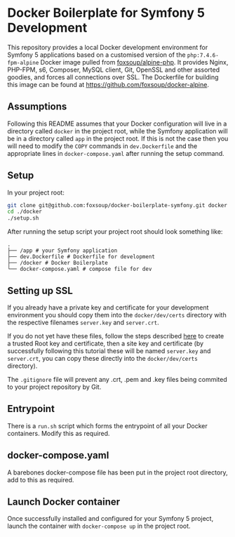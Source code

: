 # Docker Boilerplate for Symfony 5 Development

This repository provides a local Docker development environment for Symfony 5 applications based on a customised version of the `php:7.4.6-fpm-alpine` Docker image pulled from [foxsoup/alpine-php](https://hub.docker.com/r/foxsoup/alpine-php). It provides Nginx, PHP-FPM, s6, Composer, MySQL client, Git, OpenSSL and other assorted goodies, and forces all connections over SSL. The Dockerfile for building this image can be found at https://github.com/foxsoup/docker-alpine.

## Assumptions

Following this README assumes that your Docker configuration will live in a directory called `docker` in the project root, while the Symfony application will be in a directory called `app` in the project root. If this is not the case then you will need to modify the `COPY` commands in `dev.Dockerfile` and the appropriate lines in `docker-compose.yaml` after running the setup command.

## Setup

In your project root:

```bash
git clone git@github.com:foxsoup/docker-boilerplate-symfony.git docker
cd ./docker
./setup.sh
```

After running the setup script your project root should look something like:

```
.
├── /app # your Symfony application
├── dev.Dockerfile # Dockerfile for development
├── /docker # Docker Boilerplate
└── docker-compose.yaml # compose file for dev
```

## Setting up SSL

If you already have a private key and certificate for your development environment you should copy them into the `docker/dev/certs` directory with the respective filenames `server.key` and `server.crt`.

If you do not yet have these files, follow the steps described [here](https://www.freecodecamp.org/news/how-to-get-https-working-on-your-local-development-environment-in-5-minutes-7af615770eec/) to create a trusted Root key and certificate, then a site key and certificate (by successfully following this tutorial these will be named `server.key` and `server.crt`, you can copy these directly into the `docker/dev/certs` directory).

The `.gitignore` file will prevent any .crt, .pem and .key files being commited to your project repository by Git.

## Entrypoint

There is a `run.sh` script which forms the entrypoint of all your Docker containers. Modify this as required.

## docker-compose.yaml

A barebones docker-compose file has been put in the project root directory, add to this as required.

## Launch Docker container

Once successfully installed and configured for your Symfony 5 project, launch the container with `docker-compose up` in the project root.
